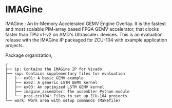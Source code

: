 # IMAGine
IMAGine : An In-Memory Accelerated GEMV Engine Overlay.
It is the fastest and most scalable PIM-array based 
FPGA GEMV accelerator, that clocks faster than TPU v1-v2
on AMD's Ultrascale+ devices.
This is an evaluation release with the IMAGine IP packaged
for ZCU-104 with example application projects.

Package organization,
```
/
├── ip: Contains the IMAGine IP for Vivado
├── sup: Contains supplementary files for evaluation
│   ├── ex01: A basic GEMV example
│   ├── ex02: A generic LSTM GEMV kernel
│   ├── ex03: An optimized LSTM GEMV kernel
│   ├── imagine_assembler: The assembler Python module
│   └── proj-zcu104: Files to set up ZCU-104 projects
└── work: Work area with setup commands (Makefile)
```
